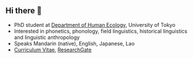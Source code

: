 ## Hi there 👋

- PhD student at [Department of Human Ecology](https://www.humeco.m.u-tokyo.ac.jp/), University of Tokyo
- Interested in phonetics, phonology, field linguistics, historical linguistics and linguistic anthropology
- Speaks Mandarin (native), English, Japanese, Lao
- [Curriculum Vitae](https://sites.google.com/view/liziyang/curriculum-vitae), [ResearchGate](https://www.researchgate.net/profile/Ziyang-Li-11)

<!--
**antou-li/antou-li** is a ✨ _special_ ✨ repository because its `README.md` (this file) appears on your GitHub profile.

Here are some ideas to get you started:

- 🔭 I’m currently working on ...
- 🌱 I’m currently learning ...
- 👯 I’m looking to collaborate on ...
- 🤔 I’m looking for help with ...
- 💬 Ask me about ...
- 📫 How to reach me: ...
- 😄 Pronouns: ...
- ⚡ Fun fact: ...
-->
